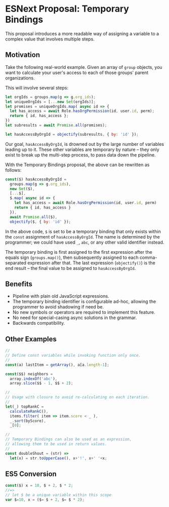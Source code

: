 # ESNext Proposal: Temporary Bindings

This proposal introduces a more readable way of assigning a variable to a complex value that involves multiple steps.

## Motivation

Take the following real-world example. Given an array of `group` objects, you want to calculate your user's access to each of those groups' parent organizations.

This will involve several steps:

```js
let orgIds = groups.map(g => g.org_ids);
let uniqueOrgIds = [...new Set(orgIds)];
let promises = uniqueOrgIds.map( async id => {
  let has_access = await Role.hasOrgPermission(id, user.id, perm);
  return { id, has_access };
})
let subresults = await Promise.all(promises);

let hasAccessByOrgId = objectify(subresults, { by: 'id' });
```

Our goal, `hasAccessByOrgId`, is drowned out by the large number of variables leading up to it. These other variables are temporary by nature – they only exist to break up the multi-step process, to pass data down the pipeline.

With the Temporary Bindings proposal, the above can be rewritten as follows:

```js
const($) hasAccessByOrgId =
  groups.map(g => g.org_ids),
  new Set($),
  [...$],
  $.map( async id => {
    let has_access = await Role.hasOrgPermission(id, user.id, perm)
    return { id, has_access }
  }),
  await Promise.all($),
  objectify($, { by: 'id' });
```

In the above code, `$` is set to be a temporary binding that only exists within the `const` assignment of `hasAccessByOrgId`. The name is determined by the programmer; we could have used `_`, `abc`, or any other valid identifier instead.

The temporary binding is first assigned to the first expression after the equals sign (`groups.map()`), then subsequently assigned to each comma-separated expression after that. The last expression (`objectify()`) is the end result – the final value to be assigned to `hasAccessByOrgId`.

## Benefits

- Pipeline with plain old JavaScript expressions.
- The temporary binding identifier is configurable ad-hoc, allowing the programmer to avoid shadowing if need be.
- No new symbols or operators are required to implement this feature.
- No need for special-casing async solutions in the grammar.
- Backwards compatibility.

## Other Examples

```js
//
// Define const variables while invoking function only once.
//
const(a) lastItem = getArray(), a[a.length-1];

const($$) neighbors =
  array.indexOf('abc'),
  array.slice($$ - 1, $$ + 2);

//
// Usage with closure to avoid re-calculating on each iteration.
//
let(_) topRankC =
  calculateRankC(),
  items.filter( item => item.score < _ ),
  _.sort(byScore),
  _[0];

//
// Temporary Bindings can also be used as an expression,
// allowing them to be used in return values.
//
const doubleShout = (str) =>
  let(x) = str.toUpperCase(), x+'!', x+' '+x;
```

## ES5 Conversion

```js
const($) x = 10, $ + 2, $ * 2;
//=>
// let $ be a unique variable within this scope
var $=10, x = ($= $ + 2, $= $ * 2);
```
